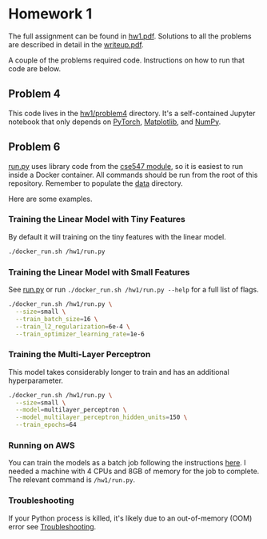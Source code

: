 # Homework 1

The full assignment can be found in [hw1.pdf](hw1.pdf). Solutions to all the problems are described in detail in the [writeup.pdf](writeup.pdf).

A couple of the problems required code. Instructions on how to run that code are below.

## Problem 4

This code lives in the [hw1/problem4](/hw1/problem4) directory. It's a self-contained Jupyter notebook that only depends on [PyTorch](https://github.com/pytorch/pytorch), [Matplotlib](https://github.com/matplotlib/matplotlib), and [NumPy](https://github.com/numpy/numpy).

## Problem 6

[run.py](run.py) uses library code from the [cse547 module](/cse547), so it is easiest to run inside a Docker container. All commands should be run from the root of this repository. Remember to populate the [data](/data) directory.

Here are some examples.

### Training the Linear Model with Tiny Features

By default it will training on the tiny features with the linear model.

```sh
./docker_run.sh /hw1/run.py
```

### Training the Linear Model with Small Features

See [run.py](run.py) or run `./docker_run.sh /hw1/run.py --help` for a full list of flags.

```sh
./docker_run.sh /hw1/run.py \
  --size=small \
  --train_batch_size=16 \
  --train_l2_regularization=6e-4 \
  --train_optimizer_learning_rate=1e-6
```

### Training the Multi-Layer Perceptron

This model takes considerably longer to train and has an additional hyperparameter.

```sh
./docker_run.sh /hw1/run.py \
  --size=small \
  --model=multilayer_perceptron \
  --model_multilayer_perceptron_hidden_units=150 \
  --train_epochs=64
```

### Running on AWS

You can train the models as a batch job following the instructions [here](https://github.com/ppham27/cse547/blob/master/README.md#running-on-amazon-web-services-aws). I needed a machine with 4 CPUs and 8GB of memory for the job to complete. The relevant command is `/hw1/run.py`.

### Troubleshooting

If your Python process is killed, it's likely due to an out-of-memory (OOM) error see [Troubleshooting](/README.md/#troubleshooting).
